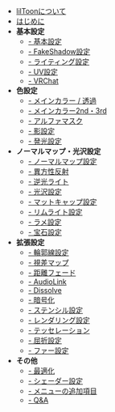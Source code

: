 - [lilToonについて](ja-jp/ "lilToon")
- [はじめに](ja-jp/first.md "はじめに - lilToon")
- **基本設定**
    - [- 基本設定](ja-jp/base/base.md "基本設定 - lilToon")
    - [- FakeShadow設定](ja-jp/base/fakeshadow.md "FakeShadow設定 - lilToon")
    - [- ライティング設定](ja-jp/base/lighting.md "ライティング設定 - lilToon")
    - [- UV設定](ja-jp/base/uv.md "UV設定 - lilToon")
    - [- VRChat](ja-jp/base/vrchat.md "VRChat - lilToon")
- **色設定**
    - [- メインカラー / 透過](ja-jp/color/maincolor.md "メインカラー / 透過 - lilToon")
    - [- メインカラー2nd・3rd](ja-jp/color/maincolor_layer.md "メインカラー2nd・3rd - lilToon")
    - [- アルファマスク](ja-jp/color/alphamask.md "アルファマスク - lilToon")
    - [- 影設定](ja-jp/color/shadow.md "影設定 - lilToon")
    - [- 発光設定](ja-jp/color/emission.md "発光設定 - lilToon")
- **ノーマルマップ・光沢設定**
    - [- ノーマルマップ設定](ja-jp/reflections/normal.md "ノーマルマップ設定 - lilToon")
    - [- 異方性反射](ja-jp/reflections/anisotropy.md "異方性反射 - lilToon")
    - [- 逆光ライト](ja-jp/reflections/backlight.md "逆光ライト - lilToon")
    - [- 光沢設定](ja-jp/reflections/reflection.md "光沢設定 - lilToon")
    - [- マットキャップ設定](ja-jp/reflections/matcap.md "マットキャップ設定 - lilToon")
    - [- リムライト設定](ja-jp/reflections/rimlight.md "リムライト設定 - lilToon")
    - [- ラメ設定](ja-jp/reflections/glitter.md "ラメ設定 - lilToon")
    - [- 宝石設定](ja-jp/reflections/gem.md "宝石設定 - lilToon")
- **拡張設定**
    - [- 輪郭線設定](ja-jp/advanced/outline.md "輪郭線設定 - lilToon")
    - [- 視差マップ](ja-jp/advanced/parallax.md "視差マップ - lilToon")
    - [- 距離フェード](ja-jp/advanced/distancefade.md "距離フェード - lilToon")
    - [- AudioLink](ja-jp/advanced/audiolink.md "AudioLink - lilToon")
    - [- Dissolve](ja-jp/advanced/dissolve.md "Dissolve - lilToon")
    - [- 暗号化](ja-jp/advanced/encryption.md "暗号化 - lilToon")
    - [- ステンシル設定](ja-jp/advanced/stencil.md "ステンシル設定 - lilToon")
    - [- レンダリング設定](ja-jp/advanced/rendering.md "レンダリング設定 - lilToon")
    - [- テッセレーション](ja-jp/advanced/tessellation.md "テッセレーション - lilToon")
    - [- 屈折設定](ja-jp/advanced/refraction.md "屈折設定 - lilToon")
    - [- ファー設定](ja-jp/advanced/fur.md "ファー設定 - lilToon")
- **その他**
    - [- 最適化](ja-jp/other/optimization.md "最適化 - lilToon")
    - [- シェーダー設定](ja-jp/other/settings.md "シェーダー設定 - lilToon")
    - [- メニューの追加項目](ja-jp/other/menuitem.md "メニューの追加項目 - lilToon")
    - [- Q&A](ja-jp/other/qa.md "Q&A - lilToon")